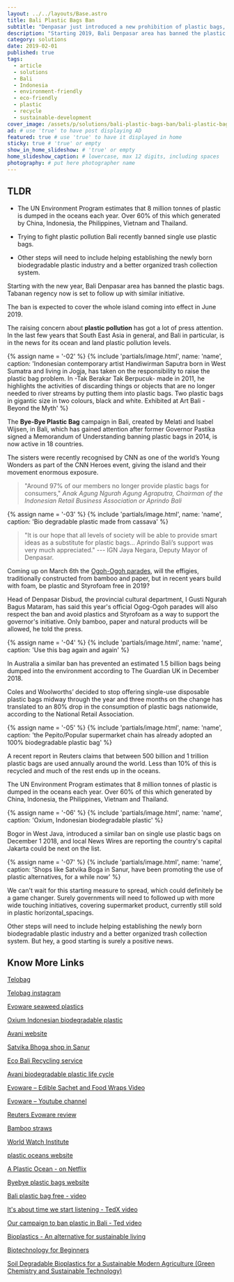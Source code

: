 ```yaml
---
layout: ../../layouts/Base.astro
title: Bali Plastic Bags Ban
subtitle: "Denpasar just introduced a new prohibition of plastic bags, Styrofoam and plastic straws in supermarkets, convenience stores and shopping centres."
description: "Starting 2019, Bali Denpasar area has banned the plastic bags. The ban is expected to cover the whole island coming into effect in June 2019." # max 160 digits
category: solutions
date: 2019-02-01
published: true
tags:
  - article
  - solutions
  - Bali
  - Indonesia
  - environment-friendly
  - eco-friendly
  - plastic
  - recycle
  - sustainable-development
cover_image: /assets/p/solutions/bali-plastic-bags-ban/bali-plastic-bags-ban.jpg
ad: # use 'true' to have post displaying AD
featured: true # use 'true' to have it displayed in home
sticky: true # 'true' or empty
show_in_home_slideshow: # 'true' or empty
home_slideshow_caption: # lowercase, max 12 digits, including spaces
photography: # put here photographer name
---
```


<div class="tldr">

## TLDR

- The UN Environment Program estimates that 8 million tonnes of plastic is dumped in the oceans each year. Over 60% of this which generated by China, Indonesia, the Philippines, Vietnam and Thailand.

- Trying to fight plastic pollution Bali recently banned single use plastic bags.

- Other steps will need to include helping establishing the newly born biodegradable plastic industry and a better organized trash collection system.

</div>

Starting with the new year, Bali Denpasar area has banned the plastic bags. Tabanan regency now is set to follow up with similar initiative.

The ban is expected to cover the whole island coming into effect in June 2019.

The raising concern about **plastic pollution** has got a lot of press attention. In the last few years that South East Asia in general, and Bali in particular, is in the news for its ocean and land plastic pollution levels.

{% assign name = '-02' %}
{% include 'partials/image.html', name: 'name', caption: 'Indonesian contemporary artist Handiwirman Saputra born in West Sumatra and living in Jogja, has taken on the responsibility to raise the plastic bag problem. In -Tak Berakar Tak Berpucuk- made in 2011, he highlights the activities of discarding things or objects that are no longer needed to river streams by putting them into plastic bags. Two plastic bags in gigantic size in two colours, black and white. Exhibited at Art Bali - Beyond the Myth' %}

The **Bye-Bye Plastic Bag** campaign in Bali, created by Melati and Isabel Wijsen, in Bali, which has gained attention after former Governor Pastika signed a Memorandum of Understanding banning plastic bags in 2014, is now active in 18 countries.

The sisters were recently recognised by CNN as one of the world’s Young Wonders as part of the CNN Heroes event, giving the island and their movement enormous exposure.

> "Around 97% of our members no longer provide plastic bags for consumers," _Anak Agung Ngurah Agung Agraputra, Chairman of the Indonesian Retail Business Association or Aprindo Bali_

{% assign name = '-03' %}
{% include 'partials/image.html', name: 'name', caption: 'Bio degradable plastic made from cassava' %}

> "It is our hope that all levels of society will be able to provide smart ideas as a substitute for plastic bags... Aprindo Bali’s support was very much appreciated."
> --- IGN Jaya Negara, Deputy Mayor of Denpasar.

Coming up on March 6th the [Ogoh-Ogoh parades](https://fumes.junglestar.org/photo-journalism/ogoh-ogoh/), will the effigies, traditionally constructed from bamboo and paper, but in recent years build with foam, be plastic and Styrofoam free in 2019?

Head of Denpasar Disbud, the provincial cultural department, I Gusti Ngurah Bagus Mataram, has said this year's official Ogog-Ogoh parades will also respect the ban and avoid plastics and Styrofoam as a way to support the governor's initiative. Only bamboo, paper and natural products will be allowed, he told the press.

{% assign name = '-04' %}
{% include 'partials/image.html', name: 'name', caption: 'Use this bag again and again' %}

In Australia a similar ban has prevented an estimated 1.5 billion bags being dumped into the environment according to The Guardian UK in December 2018.

Coles and Woolworths’ decided to stop offering single-use disposable plastic bags midway through the year and three months on the change has translated to an 80% drop in the consumption of plastic bags nationwide, according to the National Retail Association.

{% assign name = '-05' %}
{% include 'partials/image.html', name: 'name', caption: 'the Pepito/Popular supermarket chain has already adopted an 100% biodegradable plastic bag' %}

A recent report in Reuters claims that between 500 billion and 1 trillion plastic bags are used annually around the world. Less than 10% of this is recycled and much of the rest ends up in the oceans.

The UN Environment Program estimates that 8 million tonnes of plastic is dumped in the oceans each year. Over 60% of this which generated by China, Indonesia, the Philippines, Vietnam and Thailand.

{% assign name = '-06' %}
{% include 'partials/image.html', name: 'name', caption: 'Oxium, Indonesian biodegradable plastic' %}

Bogor in West Java, introduced a similar ban on single use plastic bags on December 1 2018, and local News Wires are reporting the country's capital Jakarta could be next on the list.

{% assign name = '-07' %}
{% include 'partials/image.html', name: 'name', caption: 'Shops like Satvika Boga in Sanur, have been promoting the use of plastic alternatives, for a while now' %}

We can't wait for this starting measure to spread, which could definitely be a game changer. Surely governments will need to followed up with more wide touching initiatives, covering supermarket product, currently still sold in plastic horizontal_spacings.

Other steps will need to include helping establishing the newly born biodegradable plastic industry and a better organized trash collection system. But hey, a good starting is surely a positive news.

## Know More Links

[Telobag](http://telobag.com/en/home/)

[Telobag instagram](https://www.instagram.com/telobagindo/)

[Evoware seaweed plastics](http://www.evoware.id/)

[Oxium Indonesian biodegradable plastic](http://www.oxium.net/page/)

[Avani website](https://www.avanieco.com/)

[Satvika Bhoga shop in Sanur](https://goo.gl/maps/uskEeZ96ALJ2)

[Eco Bali Recycling service](http://eco-bali.com)

[Avani biodegradable plastic life cycle](https://www.avanieco.com/life-cycle-3/)

[Evoware – Edible Sachet and Food Wraps Video](https://youtu.be/24T6ruz1GhU)

[Evoware – Youtube channel](https://www.youtube.com/channel/UCBN9aRJfC-bI-f3ll4abZaQ/videos)

[Reuters Evoware review](https://www.reuters.com/article/us-indonesia-evoware/indonesian-startup-wages-war-on-plastic-with-edible-seaweed-cups-idUSKBN1DN0XA)

[Bamboo straws](https://bamboo-straws.com/)

[World Watch Institute](http://www.worldwatch.org/)

[plastic oceans website](https://plasticoceans.org/)

[A Plastic Ocean - on Netflix](https://www.netflix.com/id/title/80164032)

[Byebye plastic bags website](http://www.byebyeplasticbags.org)

[Bali plastic bag free - video](https://youtu.be/SsF4xun1-u0)

[It's about time we start listening - TedX video](https://youtu.be/Y6Z5eOv6Nnk)

[Our campaign to ban plastic in Bali - Ted video](https://youtu.be/P8GCjrDWWUM)

[Bioplastics - An alternative for sustainable living](https://advancebioplast.com/)

[Biotechnology for Beginners](https://amzn.to/3wuzL8x)

[Soil Degradable Bioplastics for a Sustainable Modern Agriculture (Green Chemistry and Sustainable Technology)](https://amzn.to/3yy7akp)
